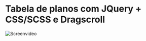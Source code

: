 # Tabela de planos com JQuery + CSS/SCSS e Dragscroll
![Screenvideo](https://github.com/RafaelCecchin/plan-table/blob/master/assets/img/screenvideo.gif?raw=true)